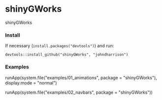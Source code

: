 shinyGWorks
===========

shinyGWorks

### Install

If necessary (`install.packages("devtools")`) and run:

```
devtools::install_github("shinyGWorks", "johndharrison")
```

### Examples

runApp(system.file("examples/01_animations", package = "shinyGWorks"), display.mode = "normal")

runApp(system.file("examples/02_navbars", package = "shinyGWorks"))


